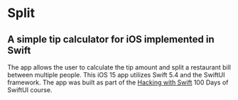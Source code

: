 # Split
## A simple tip calculator for iOS implemented in Swift

The app allows the user to calculate the tip amount and split a restaurant bill between multiple people. This iOS 15 app utilizes Swift 5.4 and the SwiftUI framework. The app was built as part of the [Hacking with Swift](https://www.hackingwithswift.com) 100 Days of SwiftUI course.
